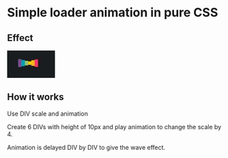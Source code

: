 Simple loader animation in pure CSS
===================================

Effect
------
![Screen capture](loader.gif?raw=true)

How it works
------------
Use DIV scale and animation

Create 6 DIVs with height of 10px and play animation to change the scale by 4.

Animation is delayed DIV by DIV to give the wave effect.